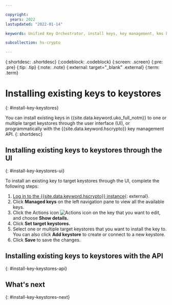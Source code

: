 ```yaml
---

copyright:
  years: 2022
lastupdated: "2022-01-14"

keywords: Unified Key Orchestrator, install keys, key management, kms keys

subcollection: hs-crypto

---
```


{:shortdesc: .shortdesc}
{:codeblock: .codeblock}
{:screen: .screen}
{:pre: .pre}
{:tip: .tip}
{:note: .note}
{:external: target="_blank" .external}
{:term: .term}


# Installing existing keys to keystores
{: #install-key-keystores}

You can install existing keys in {{site.data.keyword.uko_full_notm}} to one or multiple target keystores through the user interface (UI), or programmatically with the {{site.data.keyword.hscrypto}} key management API.
{: shortdesc}


## Installing existing keys to keystores through the UI
{: #install-key-keystores-ui}

To install an existing key to target keystores through the UI, complete the following steps:

1. [Log in to the {{site.data.keyword.hscrypto}} instance](https://cloud.ibm.com/login){: external}.
2. Click **Managed keys** on the left navigation pane to view all the available keys.
3. Click the Actions icon ![Actions icon](../icons/action-menu-icon.svg "Actions") on the key that you want to edit, and choose **Show details.**
4. Click **Set target keystores.**
5. Select one or multiple target keystores that you want to install the key to. You can also click **Add keystore** to create or connect to a new keystore.
6. Click **Save** to save the changes.



## Installing existing keys to keystores with the API
{: #install-key-keystores-api}




## What's next
{: #install-key-keystores-next}


  


